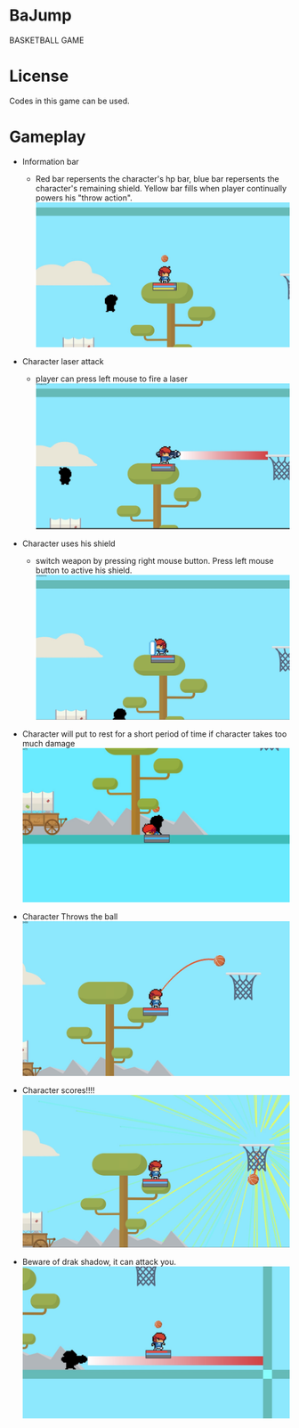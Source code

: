# BaJump
BASKETBALL GAME

# License 
Codes in this game can be used.

# Gameplay

- Information bar

  - Red bar repersents the character's hp bar, blue bar repersents the character's remaining shield. Yellow bar fills when player continually powers his "throw action".![Character_infobar](https://github.com/842895893/BaJump/blob/master/screenshot/Screen%20Shot%202020-01-06%20at%204.31.32%20PM.JPG)



- Character laser attack
  - player can press left mouse to fire a laser![Character_attack](https://github.com/842895893/BaJump/blob/master/screenshot/Screen%20Shot%202020-01-06%20at%204.31.17%20PM.JPG)



- Character uses his shield
  - switch weapon by pressing right mouse button. Press left mouse button to active his shield.
![Character_shield](https://github.com/842895893/BaJump/blob/master/screenshot/Screen%20Shot%202020-01-06%20at%204.31.48%20PM.JPG)



- Character will put to rest for a short period of time if character takes too much damage
![Character_died](https://github.com/842895893/BaJump/blob/master/screenshot/Untitled_Artwork%20copy.jpg)



- Character Throws the ball
![Character_throw](https://github.com/842895893/BaJump/blob/master/screenshot/Screen%20Shot%202020-01-06%20at%204.53.16%20PM.JPG)



- Character scores!!!!
![Character_goal](https://github.com/842895893/BaJump/blob/master/screenshot/Screen%20Shot%202020-01-06%20at%204.53.19%20PM.JPG)



- Beware of drak shadow, it can attack you.
![Character_goal](https://github.com/842895893/BaJump/blob/master/screenshot/Screen%20Shot%202020-01-06%20at%204.50.31%20PM.JPG)
